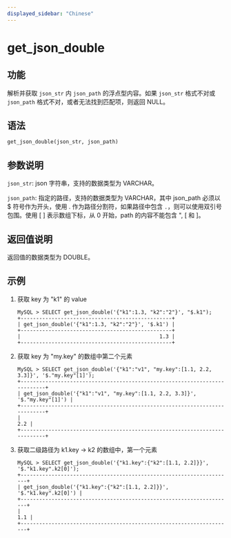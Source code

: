 ```yaml
---
displayed_sidebar: "Chinese"
---
```


# get_json_double

## 功能

解析并获取 `json_str` 内 `json_path` 的浮点型内容。如果 `json_str` 格式不对或 `json_path` 格式不对，或者无法找到匹配项，则返回 NULL。

## 语法

```Haskell
get_json_double(json_str, json_path)
```

## 参数说明

`json_str`: json 字符串，支持的数据类型为 VARCHAR。

`json_path`: 指定的路径，支持的数据类型为 VARCHAR，其中 json_path 必须以 $ 符号作为开头，使用 . 作为路径分割符，如果路径中包含 `.`，则可以使用双引号包围。使用 [ ] 表示数组下标，从 0 开始，path 的内容不能包含 ", [ 和 ]。

## 返回值说明

返回值的数据类型为 DOUBLE。

## 示例

1. 获取 key 为 "k1" 的 value

    ```Plain Text
    MySQL > SELECT get_json_double('{"k1":1.3, "k2":"2"}', "$.k1");
    +-------------------------------------------------+
    | get_json_double('{"k1":1.3, "k2":"2"}', '$.k1') |
    +-------------------------------------------------+
    |                                             1.3 |
    +-------------------------------------------------+
    ```

2. 获取 key 为 "my.key" 的数组中第二个元素

    ```Plain Text
    MySQL > SELECT get_json_double('{"k1":"v1", "my.key":[1.1, 2.2, 3.3]}', '$."my.key"[1]');
    +---------------------------------------------------------------------------+
    | get_json_double('{"k1":"v1", "my.key":[1.1, 2.2, 3.3]}', '$."my.key"[1]') |
    +---------------------------------------------------------------------------+
    |                                                                       2.2 |
    +---------------------------------------------------------------------------+
    ```

3. 获取二级路径为 k1.key -> k2 的数组中，第一个元素

    ```Plain Text
    MySQL > SELECT get_json_double('{"k1.key":{"k2":[1.1, 2.2]}}', '$."k1.key".k2[0]');
    +---------------------------------------------------------------------+
    | get_json_double('{"k1.key":{"k2":[1.1, 2.2]}}', '$."k1.key".k2[0]') |
    +---------------------------------------------------------------------+
    |                                                                 1.1 |
    +---------------------------------------------------------------------+
    ```
